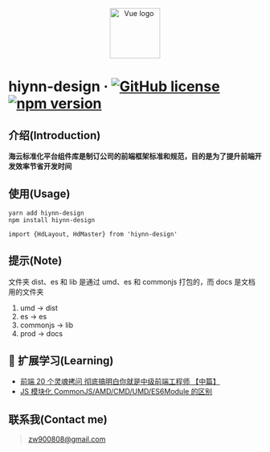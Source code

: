 <p align="center"><a href="https://hiynn-com.github.io/hiynn-design/#/" target="_blank" rel="noopener noreferrer"><img width="100" src="http://cdn.awbeci.com/hiyun/WechatIMG222.png" alt="Vue logo"></a></p>

# hiynn-design &middot; [![GitHub license](https://img.shields.io/badge/license-MIT-blue.svg)](https://github.com/hiynn-com/hiynn-design) [![npm version](https://img.shields.io/npm/v/hiynn-design.svg)](https://www.npmjs.com/package/hiynn-design)

## 介绍(Introduction)

**海云标准化平台组件库是制订公司的前端框架标准和规范，目的是为了提升前端开发效率节省开发时间**

## 使用(Usage)

```
yarn add hiynn-design
npm install hiynn-design
```

```
import {HdLayout, HdMaster} from 'hiynn-design'
```

## 提示(Note)

文件夹 dist、es 和 lib 是通过 umd、es 和 commonjs 打包的，而 docs 是文档用的文件夹

1. umd -> dist
2. es -> es
3. commonjs -> lib
4. prod -> docs

##  扩展学习(Learning)

- [前端 20 个灵魂拷问 彻底搞明白你就是中级前端工程师 【中篇】](https://segmentfault.com/a/1190000020144498)
- [JS 模块化 CommonJS/AMD/CMD/UMD/ES6Module 的区别](https://www.cnblogs.com/weiqinl/p/9940549.html)

## 联系我(Contact me)

> zw900808@gmail.com
